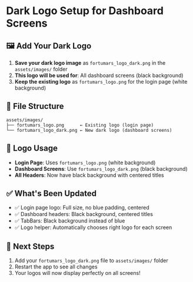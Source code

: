 # Dark Logo Setup for Dashboard Screens

## 🖼️ **Add Your Dark Logo**

1. **Save your dark logo image** as `fortumars_logo_dark.png` in the `assets/images/` folder
2. **This logo will be used for**: All dashboard screens (black background)
3. **Keep the existing logo** as `fortumars_logo.png` for the login page (white background)

## 📁 **File Structure**

```
assets/images/
├── fortumars_logo.png      ← Existing logo (login page)
└── fortumars_logo_dark.png ← New dark logo (dashboard screens)
```

## 🎨 **Logo Usage**

- **Login Page**: Uses `fortumars_logo.png` (white background)
- **Dashboard Screens**: Use `fortumars_logo_dark.png` (black background)
- **All Headers**: Now have black background with centered titles

## ✅ **What's Been Updated**

- ✅ Login page logo: Full size, no blue padding, centered
- ✅ Dashboard headers: Black background, centered titles
- ✅ TabBars: Black background instead of blue
- ✅ Logo helper: Automatically chooses right logo for each screen

## 🚀 **Next Steps**

1. Add your `fortumars_logo_dark.png` file to `assets/images/` folder
2. Restart the app to see all changes
3. Your logos will now display perfectly on all screens!

